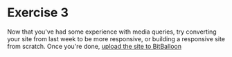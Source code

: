 # Exercise 3

Now that you've had some experience with media queries, try converting your site from last week to be more responsive, or building a responsive site from scratch. Once you're done, [upload the site to BitBalloon](../week2/#bitballoon)